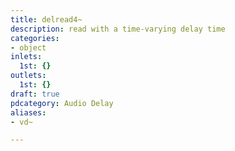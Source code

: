 ```yaml
---
title: delread4~
description: read with a time-varying delay time
categories:
- object
inlets:
  1st: {}
outlets:
  1st: {}
draft: true
pdcategory: Audio Delay
aliases:
- vd~

---
```

